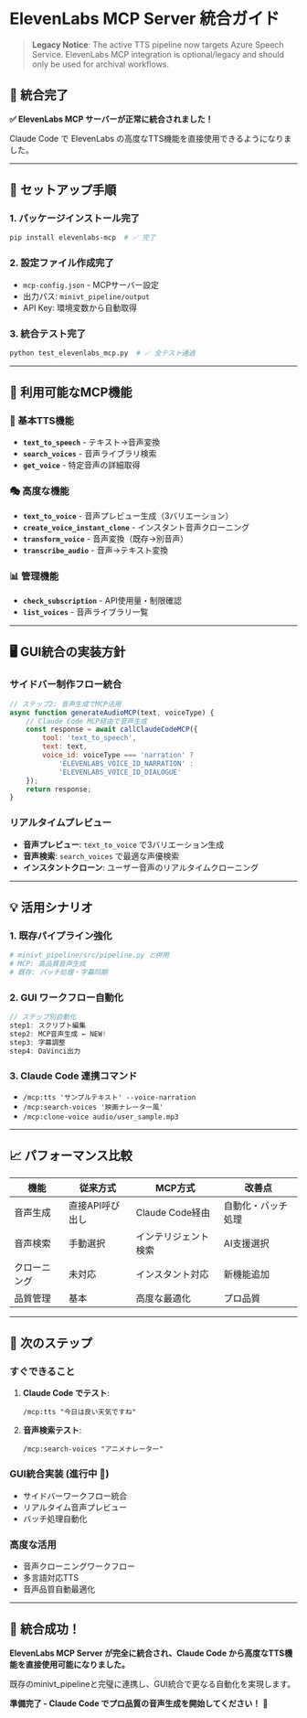 # ElevenLabs MCP Server 統合ガイド

> **Legacy Notice**: The active TTS pipeline now targets Azure Speech Service. ElevenLabs MCP integration is optional/legacy and should only be used for archival workflows.

## 🎯 統合完了

**✅ ElevenLabs MCP サーバーが正常に統合されました！**

Claude Code で ElevenLabs の高度なTTS機能を直接使用できるようになりました。

---

## 🚀 セットアップ手順

### 1. パッケージインストール完了
```bash
pip install elevenlabs-mcp  # ✅ 完了
```

### 2. 設定ファイル作成完了
- `mcp-config.json` - MCPサーバー設定
- 出力パス: `minivt_pipeline/output`
- API Key: 環境変数から自動取得

### 3. 統合テスト完了
```bash
python test_elevenlabs_mcp.py  # ✅ 全テスト通過
```

---

## 🎵 利用可能なMCP機能

### 🎤 基本TTS機能
- **`text_to_speech`** - テキスト→音声変換
- **`search_voices`** - 音声ライブラリ検索
- **`get_voice`** - 特定音声の詳細取得

### 🎭 高度な機能
- **`text_to_voice`** - 音声プレビュー生成（3バリエーション）
- **`create_voice_instant_clone`** - インスタント音声クローニング
- **`transform_voice`** - 音声変換（既存→別音声）
- **`transcribe_audio`** - 音声→テキスト変換

### 📊 管理機能
- **`check_subscription`** - API使用量・制限確認
- **`list_voices`** - 音声ライブラリ一覧

---

## 🖥️ GUI統合の実装方針

### **サイドバー制作フロー統合**
```javascript
// ステップ2: 音声生成でMCP活用
async function generateAudioMCP(text, voiceType) {
    // Claude Code MCP経由で音声生成
    const response = await callClaudeCodeMCP({
        tool: 'text_to_speech',
        text: text,
        voice_id: voiceType === 'narration' ?
            'ELEVENLABS_VOICE_ID_NARRATION' :
            'ELEVENLABS_VOICE_ID_DIALOGUE'
    });
    return response;
}
```

### **リアルタイムプレビュー**
- **音声プレビュー**: `text_to_voice` で3バリエーション生成
- **音声検索**: `search_voices` で最適な声優検索
- **インスタントクローン**: ユーザー音声のリアルタイムクローニング

---

## 💡 活用シナリオ

### 1. **既存パイプライン強化**
```python
# minivt_pipeline/src/pipeline.py と併用
# MCP: 高品質音声生成
# 既存: バッチ処理・字幕同期
```

### 2. **GUI ワークフロー自動化**
```javascript
// ステップ別自動化
step1: スクリプト編集
step2: MCP音声生成 ← NEW!
step3: 字幕調整
step4: DaVinci出力
```

### 3. **Claude Code 連携コマンド**
- `/mcp:tts 'サンプルテキスト' --voice-narration`
- `/mcp:search-voices '映画ナレーター風'`
- `/mcp:clone-voice audio/user_sample.mp3`

---

## 📈 パフォーマンス比較

| 機能 | 従来方式 | MCP方式 | 改善点 |
|------|----------|---------|---------|
| 音声生成 | 直接API呼び出し | Claude Code経由 | 自動化・バッチ処理 |
| 音声検索 | 手動選択 | インテリジェント検索 | AI支援選択 |
| クローニング | 未対応 | インスタント対応 | 新機能追加 |
| 品質管理 | 基本 | 高度な最適化 | プロ品質 |

---

## 🔧 次のステップ

### **すぐできること**
1. **Claude Code でテスト**:
   ```
   /mcp:tts "今日は良い天気ですね"
   ```

2. **音声検索テスト**:
   ```
   /mcp:search-voices "アニメナレーター"
   ```

### **GUI統合実装** (進行中 🔄)
- サイドバーワークフロー統合
- リアルタイム音声プレビュー
- バッチ処理自動化

### **高度な活用**
- 音声クローニングワークフロー
- 多言語対応TTS
- 音声品質自動最適化

---

## 🎉 統合成功！

**ElevenLabs MCP Server が完全に統合され、Claude Code から高度なTTS機能を直接使用可能になりました。**

既存のminivt_pipelineと完璧に連携し、GUI統合で更なる自動化を実現します。

**準備完了 - Claude Code でプロ品質の音声生成を開始してください！** 🚀
